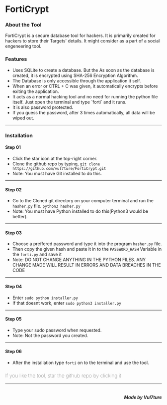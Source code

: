 <h1>FortiCrypt</h1>
<h3>About the Tool</h3>
<p>FortiCrypt is a secure database tool for hackers. It is primarily created for hackers to store their Targets' details. It might consider as a part of a social engeneering tool.</p>
<h3>Features</h3>
<ul>
    <li>Uses SQLite to create a database. But the As soon as the database is created, it is encrypted using SHA-256 Encryption Algorithm.</li>
    <li>The Database is only accessible through the application it self.</li>
    <li>When an error or CTRL + C was given, it automatically encrypts before exiting the application.</li>
    <li>It acts as a normal hacking tool and no need for running the python file itself. Just open the terminal and type `forti` and it runs.</li>
    <li>It is also password protected.</li>
    <li>If you guess the password, after 3 times automatically, all data will be wiped out.</li>
</ul>
<hr>
<h3>Installation</h3>
<h4>Step 01</h4>
<ul>
    <li>Click the star icon at the top-right corner.</li>
    <li>Clone the github repo by typing, <code>git clone https://github.com/vul7ture/FortiCrypt.git</code></li>
    <li>Note: You must have Git installed to do this.</li>
</ul>
<hr>
<h4>Step 02</h4>
<ul>
    <li>Go to the Cloned git directory on your computer terminal and run the <code>hasher.py</code> file. <code>python3 hasher.py</code></li>
    <li>Note: You must have Python installed to do this(Python3 would be better).</li>
</ul>
<hr>
<h4>Step 03</h4>
<ul>
    <li>Choose a preffered password and type it into the program <code>hasher.py</code> file.</li>
    <li>Then copy the given hash and paste it in to the <code>PASSWORD_HASH</code> Variable in the <code>forti.py</code> and save it</li>
    <li>Note: DO NOT CHANGE ANYTHING IN THE PYTHON FILES. ANY CHANGE MADE WILL RESULT IN ERRORS AND DATA BREACHES IN THE CODE</li>
</ul>
<hr>
<h4>Step 04</h4>
<ul>
    <li>Enter <code>sudo python installer.py</code></li>
    <li>If that doesnt work, enter <code>sudo python3 installer.py</code></li>
</ul>
<hr>
<h4>Step 05</h4>
<ul>
    <li>Type your sudo password when requested.</code></li>
    <li>Note: Not the password you created.</li>
</ul>
<hr>
<h4>Step 06</h4>
<ul>
    <li>After the installation type <code>forti</code> on to the terminal and use the tool.</li>
</ul>
<h3 style="font-weight: 100">If you like the tool, star the github repo by clicking it</h3>
<hr>
<h4 style="float: right;"><i>Made by Vul7ture</i></h5>
